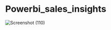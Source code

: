 # Powerbi_sales_insights
![Screenshot (110)](https://user-images.githubusercontent.com/74492000/144031839-3e2df8d6-70de-4f22-9fad-88e2c7e67a79.png)

